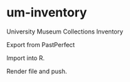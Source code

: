 # um-inventory
University Museum Collections Inventory

Export from PastPerfect

Import into R.

Render file and push.
